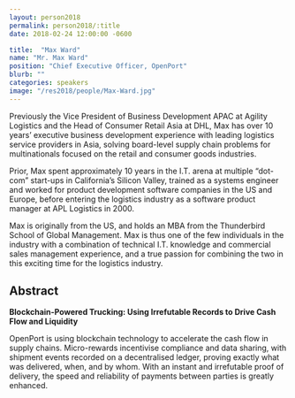 ```yaml
---
layout: person2018
permalink: person2018/:title
date: 2018-02-24 12:00:00 -0600

title:  "Max Ward"
name: "Mr. Max Ward"
position: "Chief Executive Officer, OpenPort"
blurb: ""
categories: speakers
image: "/res2018/people/Max-Ward.jpg"
---
```


Previously the Vice President of Business Development APAC at Agility Logistics and the Head of Consumer Retail Asia at DHL, Max has over 10 years’ executive business development experience with leading logistics service providers in Asia, solving board-level supply chain problems for multinationals focused on the retail and consumer goods industries.

Prior, Max spent approximately 10 years in the I.T. arena at multiple “dot-com” start-ups in California’s Silicon Valley, trained as a systems engineer and worked for product development software companies in the US and Europe, before entering the logistics industry as a software product manager at APL Logistics in 2000.

Max is originally from the US, and holds an MBA from the Thunderbird School of Global Management. Max is thus one of the few individuals in the industry with a combination of technical I.T. knowledge and commercial sales management experience, and a true passion for combining the two in this exciting time for the logistics industry.

## Abstract

**Blockchain-Powered Trucking: Using Irrefutable Records to Drive Cash Flow and Liquidity**


OpenPort is using blockchain technology to accelerate the cash flow in supply chains. Micro-rewards incentivise compliance and data sharing, with shipment events recorded on a decentralised ledger, proving exactly what was delivered, when, and by whom. With an instant and irrefutable proof of delivery, the speed and reliability of payments between parties is greatly enhanced.